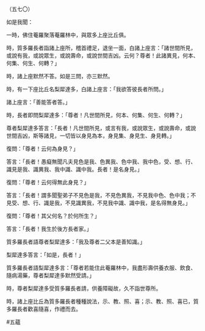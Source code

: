 （五七〇）

如是我聞：

一時，佛住菴羅聚落菴羅林中，與眾多上座比丘俱。

時，質多羅長者詣諸上座所，稽首禮足，退坐一面，白諸上座言：「諸世間所見，或說有我，或說眾生，或說壽命，或說世間吉凶。云何？尊者！此諸異見，何本、何集、何生、何轉？」

時，諸上座默然不答。如是三問，亦三默然。

時，有一下座比丘名梨犀達多，白諸上座言：「我欲答彼長者所問。」

諸上座言：「善能答者答。」

時，長者即問梨犀達多：「尊者！凡世間所見，何本、何集、何生、何轉？」

尊者梨犀達多答言：「長者！凡世間所見，或言有我，或說眾生，或說壽命，或說世間吉凶，斯等諸見，一切皆以身見為本，身見集、身見生、身見轉。」

復問：「尊者！云何為身見？」

答言：「長者！愚癡無聞凡夫見色是我、色異我、色中我、我中色，受、想、行、識見是我、識異我、我中識、識中我。長者！是名身見。」

復問：「尊者！云何得無此身見？」

答言：「長者！謂多聞聖弟子不見色是我，不見色異我，不見我中色、色中我；不見受、想、行、識是我，不見識異我，不見我中識、識中我，是名得無身見。」

復問：「尊者！其父何名？於何所生？」

答言：「長者！我生於後方長者家。」

質多羅長者語尊者梨犀達多：「我及尊者二父本是善知識。」

梨犀達多答言：「如是，長者！」

質多羅長者語梨犀達多言：「尊者若能住此菴羅林中，我盡形壽供養衣服、飲食、隨病湯藥，尊者梨犀達多默然受請。」

時，尊者梨犀達多受質多羅長者請，供養障礙故，久不詣世尊所。

時，諸上座比丘為質多羅長者種種說法，示、教、照、喜；示、教、照、喜已，質多羅長者歡喜隨喜，作禮而去。





#五蘊
